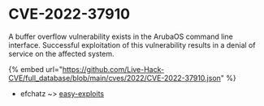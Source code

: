 # CVE-2022-37910

A buffer overflow vulnerability exists in the ArubaOS command line interface. Successful exploitation of this vulnerability results in a denial of service on the affected system.

{% embed url="https://github.com/Live-Hack-CVE/full_database/blob/main/cves/2022/CVE-2022-37910.json" %}


* efchatz ~> [easy-exploits](https://www.alice-snow.ru/2022/database/cve-2022-37910/easy-exploits-efchatz)